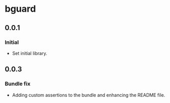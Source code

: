 # bguard

## 0.0.1

### Initial

- Set initial library.

## 0.0.3

### Bundle fix

- Adding custom assertions to the bundle and enhancing the README file.
